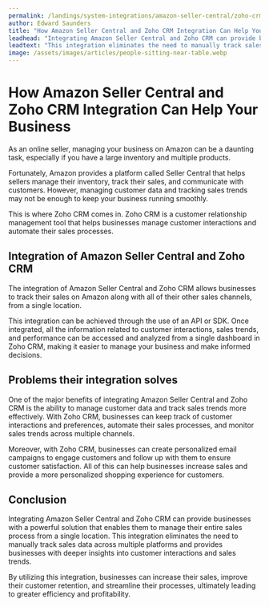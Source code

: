 ```yaml
---
permalink: /landings/system-integrations/amazon-seller-central/zoho-crm
author: Edward Saunders
title: "How Amazon Seller Central and Zoho CRM Integration Can Help Your Business"
leadhead: "Integrating Amazon Seller Central and Zoho CRM can provide businesses with a powerful solution that enables them to manage their entire sales process from a single location"
leadtext: "This integration eliminates the need to manually track sales data across multiple platforms and provides businesses with deeper insights into customer interactions and sales trends."
image: /assets/images/articles/people-sitting-near-table.webp
---
```

<div class="arttext">	<h1>How Amazon Seller Central and Zoho CRM Integration Can Help Your Business</h1>
	<p>As an online seller, managing your business on Amazon can be a daunting task, especially if you have a large inventory and multiple products.</p>
	<p>Fortunately, Amazon provides a platform called Seller Central that helps sellers manage their inventory, track their sales, and communicate with customers. However, managing customer data and tracking sales trends may not be enough to keep your business running smoothly.</p>
	<p>This is where Zoho CRM comes in. Zoho CRM is a customer relationship management tool that helps businesses manage customer interactions and automate their sales processes.</p>
	<h2>Integration of Amazon Seller Central and Zoho CRM</h2>
	<p>The integration of Amazon Seller Central and Zoho CRM allows businesses to track their sales on Amazon along with all of their other sales channels, from a single location.</p>
	<p>This integration can be achieved through the use of an API or SDK. Once integrated, all the information related to customer interactions, sales trends, and performance can be accessed and analyzed from a single dashboard in Zoho CRM, making it easier to manage your business and make informed decisions.</p>
	<h2>Problems their integration solves</h2>
	<p>One of the major benefits of integrating Amazon Seller Central and Zoho CRM is the ability to manage customer data and track sales trends more effectively. With Zoho CRM, businesses can keep track of customer interactions and preferences, automate their sales processes, and monitor sales trends across multiple channels.</p>
	<p>Moreover, with Zoho CRM, businesses can create personalized email campaigns to engage customers and follow up with them to ensure customer satisfaction. All of this can help businesses increase sales and provide a more personalized shopping experience for customers.</p>
	<h2>Conclusion</h2>
	<p> Integrating Amazon Seller Central and Zoho CRM can provide businesses with a powerful solution that enables them to manage their entire sales process from a single location. This integration eliminates the need to manually track sales data across multiple platforms and provides businesses with deeper insights into customer interactions and sales trends.</p>
	<p>By utilizing this integration, businesses can increase their sales, improve their customer retention, and streamline their processes, ultimately leading to greater efficiency and profitability.</p>
</div>